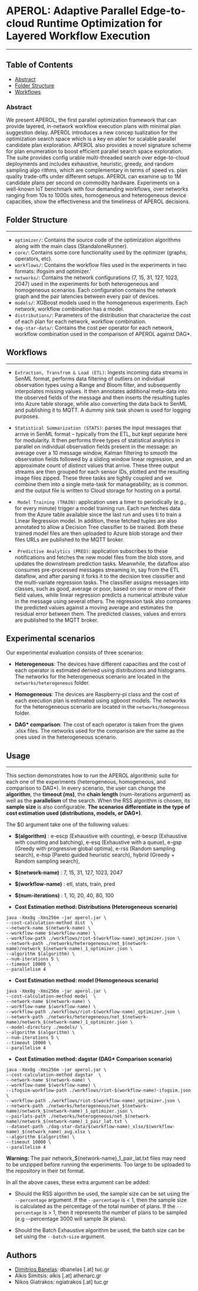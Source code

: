 # APEROL: Adaptive Parallel Edge-to-cloud Runtime Optimization for Layered Workflow Execution
***

## Table of Contents

- [Abstract](#abstract)
- [Folder Structure](#folder-structure)
- [Workflows](#workflows)

### Abstract
We present APEROL, the first parallel optimization framework that
can provide layered, in-network workflow execution plans with
minimal plan suggestion delay. APEROL introduces a new concep
tualization for the optimization search space which is a key en
abler for scalable parallel candidate plan exploration. APEROL also
provides a novel signature scheme for plan enumeration to boost
efficient parallel search space exploration. The suite provides config
urable multi-threaded search over edge-to-cloud deployments and
includes exhaustive, heuristic, greedy, and random sampling algo
rithms, which are complementary in terms of speed vs. plan quality
trade-offs under different setups. APEROL can examine up to 1M
candidate plans per second on commodity hardware. Experiments
on a well-known IoT benchmark with four demanding workflows,
over networks ranging from 10s to 1000s sites, homogeneous and
heterogeneous device capacities, show the effectiveness and the
timeliness of APEROL decisions.


## Folder Structure
***
 - `optimizer/`: Contains the source code of the optimization algorithms along with the main class (StandaloneRunner).
 - `core/`: Contains some core functionality used by the optimizer (graphs, operators, etc).
 - `workflows/`: Contains the workflow files used in the experiments in two formats: ifogsim and optimizer.'
 - `networks/`: Contains the network configurations (7, 15, 31, 127, 1023, 2047) used in the experiments for 
both heterogeneous and homogeneous scenarios. Each configuration contains the network graph and the pair
latencies between every pair of devices.
 - `models/`: XGBoost models used in the homogeneous experiments. Each network, workflow combination has a model.
 - `distributions/`: Parameters of the distribution that characterize the cost of each plan for each network,
workflow combination.
 - `dag-star-data/`: Contains the cost per operator for each network, workflow combination used in the 
comparison of APEROL against DAG*.


## Workflows
***
- `Extraction, Transfrom & Load (ETL)`: Ingests incoming data streams in SenML format, performs data filtering of
outliers on individual observation types using a Range and Bloom filter, and subsequently
interpolates missing values. It then annotates additional meta-data into
the observed fields of the message and then inserts the resulting tuples
into Azure table storage, while also converting the data back to SenML and
publishing it to MQTT. A dummy sink task shown is used for logging purposes.


- `Statistical Summarization (STATS)`: parses the input messages that arrive in
SenML format – typically from the ETL, but kept separate here for modularity.
It then performs three types of statistical analytics in parallel on individual
observation fields present in the message: an average over a 10 message window, Kalman
filtering to smooth the observation fields followed by a sliding window linear regression,
and an approximate count of distinct values that arrive. These three output streams are then grouped for
each sensor IDs, plotted and the resulting image files zipped. These three tasks are tightly coupled
and we combine them into a single meta-task for manageability, as is common. and the output file is
written to Cloud storage for hosting on a portal.


- ``` Model Training (TRAIN)```: application uses a timer to periodically (e.g., for every minute)
trigger a model training run. Each run fetches data from the Azure table available since the last run and
uses ti to train a Linear Regression model. In addition, these fetched tuples are also annotated to allow a
Decision Tree classifier to be trained. Both these trained model files are then uploaded to Azure blob storage
and their files URLs are published to the MQTT broker.


- ``` Predictive Analytics (PRED)```: application subscribes to these notifications and
fetches the new model files from the blob store, and updates the downstream prediction
tasks. Meanwhile, the dataflow also consumes pre-processed messages streaming in, say
from the ETL dataflow, and after parsing it forks it to the decision tree
classifier and the multi-variate regression tasks. The classifier assigns
messages into classes, such as good, average or poor, based on one or more
of their field values, while linear regression predicts a numerical
attribute value in the message using several others. The regression task
also compares the predicted values against a moving average and estimates
the residual error between them. The predicted classes, values and errors 
are published to the MQTT broker.

## Experimental scenarios

Our experimental evaluation consists of three scenarios:
- **Heterogeneous**: The devices have different capacities and the cost of each operator is estimated
derived using distributions and histograms.
The networks for the heterogeneous scenario are located in the `networks/heterogeneous` folder.


- **Homogeneous**: The devices are Raspberry-pi class and the cost of each execution plan is estimated using xgboost models.
The networks for the heterogeneous scenario are located in the `networks/homogeneous` folder.


- **DAG\* comparison**: The cost of each operator is taken from the given .xlsx files.
The networks used for the comparison are the same as the ones used in the heterogeneous scenario.


## Usage
***
This section demonstrates how to run the APEROL algorithmic suite for each one of the experiments
(heterogeneous, homogeneous, and comparison to DAG*). In every scenario, the user can 
change the **algorithm**, the **timeout (ms)**, the **chain length** (num-iterations argument) as well as the **parallelism** of the search. When the 
RSS algorithm is chosen, its **sample size** is also configurable. **The scenarios differentiate in the
type of cost estimation used (distributions, models, or DAG\*)**.

The \$() argument take one of the following values: 
- **\$(algorithm)** : e-escp (Exhaustive with counting), e-bescp (Exhaustive with counting and batching),
e-esq (Exhaustive with a queue), e-gsp (Greedy with progressive global optima),
e-rss (Random sampling search), e-hsp (Pareto guided heuristic search), hybrid (Greedy + Random sampling search),
 

- **\$(network-name)** : 7, 15, 31, 127, 1023, 2047

- **\$(workflow-name)** : etl, stats, train, pred

- **\$(num-iterations)** : 1, 10, 20, 40, 80, 100


- **Cost Estimation method: Distributions (Heterogeneous scenario)**
```shell
java -Xmx8g -Xms256m -jar aperol.jar \
--cost-calculation-method dist  \
--network-name $(network-name) \
--workflow-name $(workflow-name) \
--workflow-path ./workflows/riot-$(workflow-name)_optimizer.json \
--network-path ./networks/heterogeneous/net_$(network-name)/network_$(network-name)_1_optimizer.json \
--algorithm $(algorithm) \
--num-iterations 5 \
--timeout 10000 \
--parallelism 4
```

- **Cost Estimation method: model (Homogeneous scenario)** 
```shell
java -Xmx8g -Xms256m -jar aperol.jar \
--cost-calculation-method model  \
--network-name $(network-name) \
--workflow-name $(workflow-name) \
--workflow-path ./workflows/riot-$(workflow-name)_optimizer.json \
--network-path ./networks/heterogeneous/net_$(network-name)/network_$(network-name)_1_optimizer.json \
--model-directory ./models/ \
--algorithm $(algorithm) \
--num-iterations 5 \
--timeout 10000 \
--parallelism 4
```


- **Cost Estimation method: dagstar (DAG\* Comparison scenario)**
```shell
java -Xmx8g -Xms256m -jar aperol.jar \
--cost-calculation-method dagstar  \
--network-name $(network-name) \
--workflow-name $(workflow-name) \
--ifogsim-workflow-path ./workflows/riot-$(workflow-name)-ifogsim.json \
--workflow-path ./workflows/riot-$(workflow-name)_optimizer.json \
--network-path ./networks/heterogeneous/net_$(network-name)/network_$(network-name)_1_optimizer.json \
--pairlats-path ./networks/heterogeneous/net_$(network-name)/network_$(network-name)_1_pair_lat.txt \
--dataset-path ./dag-star-data/$(workflow-name)_xlsx/$(workflow-name)_$(network_name)_avg.xlsx \
--algorithm $(algorithm) \
--timeout 10000 \
--parallelism 4
```

**Warning:** The pair network_$(network-name)_1_pair_lat.txt files may need to be unzipped
before running the experiments. Too large to be uploaded to the repository in their txt format. 

In all the above cases, these extra argument can be added:
- Should the RSS algorithm be used, the sample size can be set using the `--percentage` argument.
If the `--percentage` is < 1, then the sample size is calculated as the percentage of the total number of plans.
If the `--percentage` is > 1, then it represents the number of plans to be sampled
(e.g --percentage 3000 will sample 3k plans).


- Should the Batch Exhaustive algorithm be used, the batch size can be set using the `--batch-size` argument.


## Authors
- [Dimitrios Banelas](https://www.linkedin.com/in/dimitris-banelas-1129b0182/): dbanelas [.at] tuc.gr
- Alkis Simitsis: alkis [.at] athenarc.gr
- Nikos Giatrakos: ngiatrakos [.at] tuc.gr
